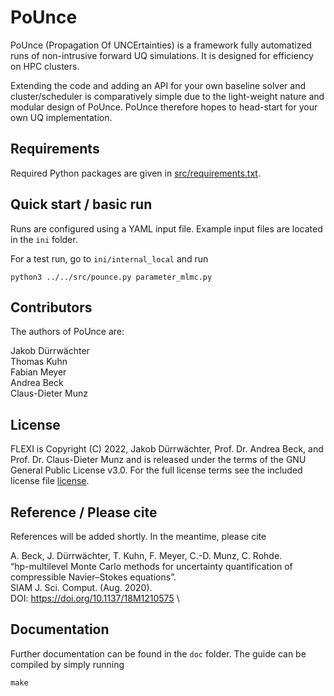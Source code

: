 # PoUnce

PoUnce (Propagation Of UNCErtainties) is a framework fully automatized runs of non-intrusive forward UQ simulations. 
It is designed for efficiency on HPC clusters.

Extending the code and adding an API for your own baseline solver and cluster/scheduler is comparatively simple due to the light-weight nature and modular design of PoUnce.
PoUnce therefore hopes to head-start for your own UQ implementation.

## Requirements

Required Python packages are given in [src/requirements.txt](src/requirements.txt).

## Quick start / basic run

Runs are configured using a YAML input file. Example input files are located in the `ini` folder.

For a test run, go to `ini/internal_local` and run 

```
python3 ../../src/pounce.py parameter_mlmc.py
```

## Contributors

The authors of PoUnce are:

Jakob Dürrwächter\
Thomas Kuhn\
Fabian Meyer\
Andrea Beck\
Claus-Dieter Munz

## License 

FLEXI is Copyright (C) 2022, Jakob Dürrwächter, Prof. Dr. Andrea Beck, and Prof. Dr. Claus-Dieter Munz and is 
released under the terms of the
GNU General Public License v3.0. For the full license terms see
the included license file [license](LICENSE.md).

## Reference / Please cite

References will be added shortly. In the meantime, please cite

A. Beck, J. Dürrwächter, T. Kuhn, F. Meyer, C.-D. Munz, C. Rohde.\
“hp-multilevel Monte Carlo methods for uncertainty quantification of compressible Navier–Stokes equations”. \
SIAM J. Sci. Comput. (Aug. 2020). \
DOI: https://doi.org/10.1137/18M1210575 \

## Documentation

Further documentation can be found in the `doc` folder. The guide can be compiled by simply running

```
make
```
